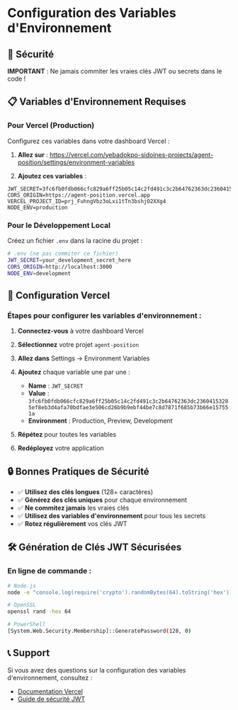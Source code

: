 # Configuration des Variables d'Environnement

## 🔐 Sécurité

**IMPORTANT** : Ne jamais commiter les vraies clés JWT ou secrets dans le code !

## 📋 Variables d'Environnement Requises

### Pour Vercel (Production)

Configurez ces variables dans votre dashboard Vercel :

1. **Allez sur** : https://vercel.com/yebadokpo-sidoines-projects/agent-position/settings/environment-variables

2. **Ajoutez ces variables** :

```
JWT_SECRET=3fc6fb0fdb066cfc829a6ff25b05c14c2fd491c3c2b64762363dc23604153285ef8eb3d4afa70bdfae3e506cd26b9b9ebf44be7c8d7871f685b73b66e157551a
CORS_ORIGIN=https://agent-position.vercel.app
VERCEL_PROJECT_ID=prj_FuhngVbz3oLxi1tTn3bshjO2XXg4
NODE_ENV=production
```

### Pour le Développement Local

Créez un fichier `.env` dans la racine du projet :

```bash
# .env (ne pas commiter ce fichier)
JWT_SECRET=your_development_secret_here
CORS_ORIGIN=http://localhost:3000
NODE_ENV=development
```

## 🚀 Configuration Vercel

### Étapes pour configurer les variables d'environnement :

1. **Connectez-vous** à votre dashboard Vercel
2. **Sélectionnez** votre projet `agent-position`
3. **Allez dans** Settings → Environment Variables
4. **Ajoutez** chaque variable une par une :
   - **Name** : `JWT_SECRET`
   - **Value** : `3fc6fb0fdb066cfc829a6ff25b05c14c2fd491c3c2b64762363dc23604153285ef8eb3d4afa70bdfae3e506cd26b9b9ebf44be7c8d7871f685b73b66e157551a`
   - **Environment** : Production, Preview, Development

5. **Répétez** pour toutes les variables
6. **Redéployez** votre application

## 🔒 Bonnes Pratiques de Sécurité

- ✅ **Utilisez des clés longues** (128+ caractères)
- ✅ **Générez des clés uniques** pour chaque environnement
- ✅ **Ne commitez jamais** les vraies clés
- ✅ **Utilisez des variables d'environnement** pour tous les secrets
- ✅ **Rotez régulièrement** vos clés JWT

## 🛠️ Génération de Clés JWT Sécurisées

### En ligne de commande :
```bash
# Node.js
node -e "console.log(require('crypto').randomBytes(64).toString('hex'))"

# OpenSSL
openssl rand -hex 64

# PowerShell
[System.Web.Security.Membership]::GeneratePassword(128, 0)
```

## 📞 Support

Si vous avez des questions sur la configuration des variables d'environnement, consultez :
- [Documentation Vercel](https://vercel.com/docs/environment-variables)
- [Guide de sécurité JWT](https://auth0.com/blog/a-look-at-the-latest-draft-for-jwt-bcp/)
